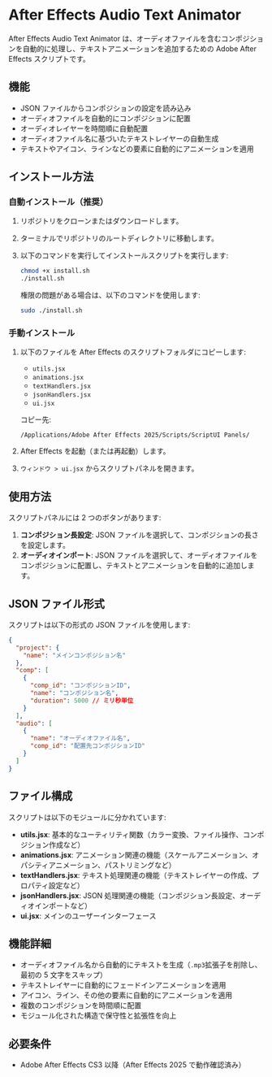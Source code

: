 # After Effects Audio Text Animator

After Effects Audio Text Animator は、オーディオファイルを含むコンポジションを自動的に処理し、テキストアニメーションを追加するための Adobe After Effects スクリプトです。

## 機能

- JSON ファイルからコンポジションの設定を読み込み
- オーディオファイルを自動的にコンポジションに配置
- オーディオレイヤーを時間順に自動配置
- オーディオファイル名に基づいたテキストレイヤーの自動生成
- テキストやアイコン、ラインなどの要素に自動的にアニメーションを適用

## インストール方法

### 自動インストール（推奨）

1. リポジトリをクローンまたはダウンロードします。
2. ターミナルでリポジトリのルートディレクトリに移動します。
3. 以下のコマンドを実行してインストールスクリプトを実行します:

   ```bash
   chmod +x install.sh
   ./install.sh
   ```

   権限の問題がある場合は、以下のコマンドを使用します:

   ```bash
   sudo ./install.sh
   ```

### 手動インストール

1. 以下のファイルを After Effects のスクリプトフォルダにコピーします:

   - `utils.jsx`
   - `animations.jsx`
   - `textHandlers.jsx`
   - `jsonHandlers.jsx`
   - `ui.jsx`

   コピー先:

   ```
   /Applications/Adobe After Effects 2025/Scripts/ScriptUI Panels/
   ```

2. After Effects を起動（または再起動）します。

3. `ウィンドウ > ui.jsx` からスクリプトパネルを開きます。

## 使用方法

スクリプトパネルには 2 つのボタンがあります:

1. **コンポジション長設定**: JSON ファイルを選択して、コンポジションの長さを設定します。
2. **オーディオインポート**: JSON ファイルを選択して、オーディオファイルをコンポジションに配置し、テキストとアニメーションを自動的に追加します。

## JSON ファイル形式

スクリプトは以下の形式の JSON ファイルを使用します:

```json
{
  "project": {
    "name": "メインコンポジション名"
  },
  "comp": [
    {
      "comp_id": "コンポジションID",
      "name": "コンポジション名",
      "duration": 5000 // ミリ秒単位
    }
  ],
  "audio": [
    {
      "name": "オーディオファイル名",
      "comp_id": "配置先コンポジションID"
    }
  ]
}
```

## ファイル構成

スクリプトは以下のモジュールに分かれています:

- **utils.jsx**: 基本的なユーティリティ関数（カラー変換、ファイル操作、コンポジション作成など）
- **animations.jsx**: アニメーション関連の機能（スケールアニメーション、オパシティアニメーション、パストリミングなど）
- **textHandlers.jsx**: テキスト処理関連の機能（テキストレイヤーの作成、プロパティ設定など）
- **jsonHandlers.jsx**: JSON 処理関連の機能（コンポジション長設定、オーディオインポートなど）
- **ui.jsx**: メインのユーザーインターフェース

## 機能詳細

- オーディオファイル名から自動的にテキストを生成（`.mp3`拡張子を削除し、最初の 5 文字をスキップ）
- テキストレイヤーに自動的にフェードインアニメーションを適用
- アイコン、ライン、その他の要素に自動的にアニメーションを適用
- 複数のコンポジションを時間順に配置
- モジュール化された構造で保守性と拡張性を向上

## 必要条件

- Adobe After Effects CS3 以降（After Effects 2025 で動作確認済み）
